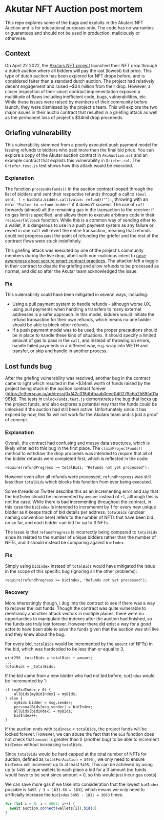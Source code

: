 # Akutar NFT Auction post mortem

This repo explores some of the bugs and exploits in the Akutars NFT Auction and is for educational purposes only. The code has no warranties or guarantees and should not be used in production, maliciously or otherwise.

## Context

On April 22 2022, the [Akutars NFT project](https://twitter.com/AkuDreams) launched their NFT drop through a dutch auction where all bidders will pay the last (lowest) bid price. This type of dutch auction has been explored for NFT drops before, and is considered fairer than a standard dutch auction. The project had relatively decent engagement and raised ~$34 million from their drop. However, a closer inspection of their smart contract implementation exposed a multiitude of flaws including inefficient code, bugs, vulnerabilities, etc. While these issues were raised by members of their community before launch, they were dismissed by the project's team. This will explore the two major issues in their auctio contract that resulted in a griefing attack as well as the permanent loss of project's $34mil drop proceeeds.

## Griefing vulnerability

This vulnerability stemmed from a poorly executed push payment model for issuing refunds to bidders who paid more than the final bid price. You can explore a copy of the Akutar auction contract in `AkuAuction.sol` and an example contract that exploits this vulnerability in `Griefer.sol`. The `Griefer.test.js` test shows how this attack would be executed.

### Explanation

The function `processRefunds()` in the auction contract looped through the list of bidders and sent their respective refunds through a call to `(bool sent, ) = bidData.bidder.call{value: refund}("");`, throwing with an error `"Failed to refund bidder"` if it doesn't suceed. The use of `call` forwards (almost) all the remaining gas in the transaction to the receiver if no gas limit is specified, and allows them to execute arbitrary code in their `receive/fallback` function. While this is a common way of sending ether to a wallet, it is dangerous to use in a push payment system as any failure or revert in one `call` will revert the entire transaction, meaning that refunds could not progress past the point of refunding the griefer and the rest of the contract flows were stuck indefinitely.

This griefing attack was executed by one of the project's community members during the live drop, albeit with non-malicious intent to [raise awareness about secure smart contract practices](https://etherscan.io/tx/0x3ded3a94e1bfa97af8ca3ab72af6ba0e2ea37a2b6f9b013bb701667181f6c2f2). The attacker left a toggle in their contract to disable the griefing and allow refunds to be processed as normal, and did so after the Akutar team acknowledged the issue.

### Fix

This vulenrability could have been mitigated in several ways, including:

- Using a pull payment system to handle refunds - although worse UX, using pull payments when handling a transfers to many external addresses is a safer approach. In this model, bidders would initiate the refund transaction for their own refunds, which means no one bidder should be able to block other refunds.
- If a push payment model was to be used, the proper precautions should be in place to handle these kind of situations. It should specify a limited amount of gas to pass in the `call`, and instead of throwing on errors, handle failed payments in a different way, e.g. wrap into WETH and transfer, or skip and handle in another process.

## Lost funds bug

After the griefing vulnerability was resolved, another bug in the contract came to light which resulted in the ~$34mil worth of funds raised by the project being stuck in the auction contract forever (https://etherscan.io/address/0xf42c318dbfbaab0eee040279c6a2588fa01a961d). The tests in `UnlockFunds.test.js` demonstrates the bug that locks up the project funds, and also explores a potential way that the funds could be unlocked if the auction had still been active. Unfortunately since it has expired by now, this fix will not work for the Akutars team and is just a proof of concept.

### Explanation

Overall, the contract had confusing and messy data structures, which is likely what led to this bug in the first place. The `claimProjectFunds()` method to withdraw the drop proceeds was intended to require that all of the bidder refunds were completed first, which is reflected in the code:

```solidity
require(refundProgress >= totalBids, "Refunds not yet processed");
```

However even after all refunds were processed, `refundProgress` was still less than `totalBids` which blocks this function from ever being executed.

Some threads on Twitter describe this as an incrementing error and say that the `bidIndex` should be incremented by `amount` instead of `+1`, although this is not the case. While there is bad incrementing throughout the contract, in this case the `bidIndex` is intended to incrememnt by 1 for every new unique bidder as it keeps track of bid details per address. `totalBids` (unclear naming convention here) refers to the number of NFTs that have been bid on so far, and each bidder can bid for up to 3 NFTs.

The issue is that `refundProgress` is incorrectly being compared to `totalBids` since its related to the number of unique bidders rather than the number of NFTs, and it should instead be comparing against `bidIndex`.

### Fix

Simply using `bidIndex` instead of `totalBids` would have mitigated the issue in the scope of this specific bug (ignoring all the other problems):

```solidity
require(refundProgress >= bidIndex, "Refunds not yet processed");
```

### Recovery

More interestingly though, I dug into the contract to see if there was a way to recover the lost funds. Though the contract was quite vulnerable to reentrancy and other attack vectors in multiple places, there were no opportunities to manipulate the indexes after the auction had finished, so the funds are truly lost forever. However there did exist a way for a good actor to have been able to save the funds given that the auction was still live and they knew about the bug.

For every bid, `totalBids` would be incremented by the `amount` (of NFTs) in the bid, which was hardcoded to be less than or equal to 3.

```solidity
uint256 _totalBids = totalBids + amount;
...
totalBids = _totalBids;
```

If the bid came from a new bidder who had not bid before, `bidIndex` would be incremented by 1:

```solidity
if (myBidIndex > 0) {
    allBids[myBidIndex] = myBids;
} else {
    myBids.bidder = msg.sender;
    personalBids[msg.sender] = bidIndex;
    allBids[bidIndex] = myBids;
    bidIndex++;
}
```

If the auction ends with `bidIndex` < `totalBids`, the project funds will be locked forever. However, we can abuse the fact that the `bid` function does not check that `amount` is greater than 0 (another bug) to be able to increment `bidIndex` without increasing `totalBids`.

Since `totalBids` would be hard capped at the total number of NFTs for auction, defined as `totalForAuction = 5495;`, we only need to ensure `bidIndex` will increment up to at least `5495`. This can be achieved by using up to `5495` unique wallets to each place a bid for a 0 amount (no funds would have to be sent since amount = 0, so this would just incur gas costs).

We can save more gas if we take into consideration that the lowest `bidIndex` possible is `5495 / 3 = 1831.66 = 1832`, which means we only need to artificially increase the `bidIndex` `5495 - 1832 = 3663` times.

```javascript
for (let i = 0; i < 3663; i++) {
  await auction.connect(wallets[i]).bid(0);
}
```
